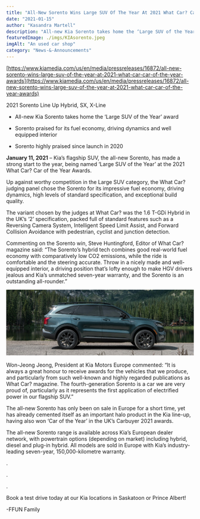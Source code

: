 ```yaml
---
title: "All-New Sorento Wins Large SUV Of The Year At 2021 What Car? Car Of The Year Awards"
date: "2021-01-15"
author: "Kasandra Martell"
description: "All-new Kia Sorento takes home the ‘Large SUV of the Year’ award"
featuredImage: ./imgs/KIAsorento.jpeg
imgAlt: "An used car shop"
category: "News-&-Announcements"
---
```


<!-- ![Markdown Logo](./imgs/KIAsorento.jpeg) -->

[https://www.kiamedia.com/us/en/media/pressreleases/16872/all-new-sorento-wins-large-suv-of-the-year-at-2021-what-car-car-of-the-year-awards](https://www.kiamedia.com/us/en/media/pressreleases/16872/all-new-sorento-wins-large-suv-of-the-year-at-2021-what-car-car-of-the-year-awards)

2021 Sorento Line Up Hybrid, SX, X-Line

- All-new Kia Sorento takes home the ‘Large SUV of the Year’ award

- Sorento praised for its fuel economy, driving dynamics and well equipped interior

- Sorento highly praised since launch in 2020

**January 11, 2021** – Kia’s flagship SUV, the all-new Sorento, has made a strong start to the year, being named ‘Large SUV of the Year’ at the 2021 What Car? Car of the Year Awards.

Up against worthy competition in the Large SUV category, the What Car? judging panel chose the Sorento for its impressive fuel economy, driving dynamics, high levels of standard specification, and exceptional build quality.

The variant chosen by the judges at What Car? was the 1.6 T-GDi Hybrid in the UK’s ‘2’ specification, packed full of standard features such as a Reversing Camera System, Intelligent Speed Limit Assist, and Forward Collision Avoidance with pedestrian, cyclist and junction detection.

Commenting on the Sorento win, Steve Huntingford, Editor of What Car? magazine said: “The Sorento’s hybrid tech combines good real-world fuel economy with comparatively low CO2 emissions, while the ride is comfortable and the steering accurate. Throw in a nicely made and well-equipped interior, a driving position that’s lofty enough to make HGV drivers jealous and Kia’s unmatched seven-year warranty, and the Sorento is an outstanding all-rounder.”

![Markdown Logo](./imgs/Side-view-of-dark-teal-2021-Kia-Sorento-E5_o.jpg)

Won-Jeong Jeong, President at Kia Motors Europe commented: “It is always a great honour to receive awards for the vehicles that we produce, and particularly from such well-known and highly regarded publications as What Car? magazine. The fourth-generation Sorento is a car we are very proud of, particularly as it represents the first application of electrified power in our flagship SUV.”

The all-new Sorento has only been on sale in Europe for a short time, yet has already cemented itself as an important halo product in the Kia line-up, having also won ‘Car of the Year’ in the UK’s Carbuyer 2021 awards.

The all-new Sorento range is available across Kia’s European dealer network, with powertrain options (depending on market) including hybrid, diesel and plug-in hybrid. All models are sold in Europe with Kia’s industry-leading seven-year, 150,000-kilometre warranty.

.

.

.

Book a test drive today at our Kia locations in Saskatoon or Prince Albert!

-FFUN Family
